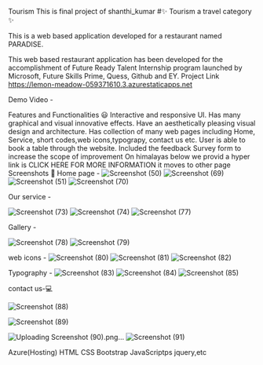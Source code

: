 Tourism
This is final project of shanthi_kumar #✨ Tourism a travel category ✨

This is a web based application developed for a restaurant named PARADISE.

This web based restaurant application has been developed for the accomplishment of Future Ready Talent Internship program launched by Microsoft, Future Skills Prime, Quess, Github and EY.
Project Link https://lemon-meadow-059371610.3.azurestaticapps.net

Demo Video -


Features and Functionalities 😃
Interactive and responsive UI.
Has many graphical and visual innovative effects.
Have an aesthetically pleasing visual design and architecture.
Has collection of many web pages including Home, Service, short codes,web icons,typograpy, contact us etc.
User is able to book a table through the website.
Included the feedback Survey form to increase the scope of improvement
On himalayas below we provid a hyper link is CLICK HERE FOR MORE INFORMATION it moves to other page
Screenshots 📸
Home page -
![Screenshot (50)](https://github.com/shanthikumar4264/Tourism1/assets/143825920/0533da0a-5dc7-4d79-bd3a-dfedf8aa4fae)
![Screenshot (69)](https://github.com/shanthikumar4264/Tourism1/assets/143825920/c2af21e2-b600-4324-8120-bf5b29adbe5d)
![Screenshot (51)](https://github.com/shanthikumar4264/Tourism1/assets/143825920/b747d8e5-c145-4c3b-a49c-99ba968fdb89)
![Screenshot (70)](https://github.com/shanthikumar4264/Tourism1/assets/143825920/8048c638-790a-43f3-b888-ca253dbc05b4)

Our service -

![Screenshot (73)](https://github.com/shanthikumar4264/Tourism1/assets/143825920/0f36c905-294a-4471-9e01-dff16da7b6f2)
![Screenshot (74)](https://github.com/shanthikumar4264/Tourism1/assets/143825920/15f1464b-0132-418f-a7d6-adb88c7c6dc2)
![Screenshot (77)](https://github.com/shanthikumar4264/Tourism1/assets/143825920/677211aa-9729-465f-a0f1-4d2acf333d55)

Gallery -

![Screenshot (78)](https://github.com/shanthikumar4264/Tourism1/assets/143825920/9ea19bf7-6df9-4663-8183-48246fd4a2ad)
![Screenshot (79)](https://github.com/shanthikumar4264/Tourism1/assets/143825920/843c1d09-6349-47f5-88b5-311b4b556396)

web icons -
![Screenshot (80)](https://github.com/shanthikumar4264/Tourism1/assets/143825920/f1dc8e69-003d-45db-ab9d-d568fa981aeb)
![Screenshot (81)](https://github.com/shanthikumar4264/Tourism1/assets/143825920/1364bbe0-72f2-4fde-b046-7576dcd1c5b9)
![Screenshot (82)](https://github.com/shanthikumar4264/Tourism1/assets/143825920/f58caabe-39bb-4079-9fb1-a09e55ed2f20)

Typography -
![Screenshot (83)](https://github.com/shanthikumar4264/Tourism1/assets/143825920/545545be-7800-4de3-93f6-f3d308071eee)
![Screenshot (84)](https://github.com/shanthikumar4264/Tourism1/assets/143825920/9547cbf8-c4e7-4faa-998f-441edfe62272)
![Screenshot (85)](https://github.com/shanthikumar4264/Tourism1/assets/143825920/6042a319-446c-4968-b198-30145c5d7372)

contact us-💻

![Screenshot (88)](https://github.com/shanthikumar4264/Tourism1/assets/143825920/252cfc14-78ea-499f-a414-c32064e8c0f4)

![Screenshot (89)](https://github.com/shanthikumar4264/Tourism1/assets/143825920/ba23be74-085c-4e5d-9014-253ef55103b3)

![Uploading Screenshot (90).png…]()
![Screenshot (91)](https://github.com/shanthikumar4264/Tourism1/assets/143825920/bce58dde-66d6-4a21-a7ee-50139d6644ea)

Azure(Hosting)
HTML
CSS
Bootstrap
JavaScriptps
jquery,etc
